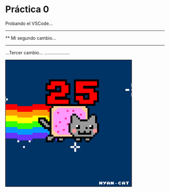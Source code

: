  # Práctica 0

Probando el VSCode...

*********************
** Mi segundo cambio...
***********************

...Tercer cambio...
....................

![](Ejercicio2-img1.gif)